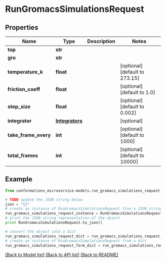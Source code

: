 # RunGromacsSimulationsRequest


## Properties

Name | Type | Description | Notes
------------ | ------------- | ------------- | -------------
**top** | **str** |  | 
**gro** | **str** |  | 
**temperature_k** | **float** |  | [optional] [default to 273.15]
**friction_coeff** | **float** |  | [optional] [default to 1.0]
**step_size** | **float** |  | [optional] [default to 0.002]
**integrator** | [**Integrators**](Integrators.md) |  | [optional] 
**take_frame_every** | **int** |  | [optional] [default to 1000]
**total_frames** | **int** |  | [optional] [default to 10000]

## Example

```python
from conformations_microservice.models.run_gromacs_simulations_request import RunGromacsSimulationsRequest

# TODO update the JSON string below
json = "{}"
# create an instance of RunGromacsSimulationsRequest from a JSON string
run_gromacs_simulations_request_instance = RunGromacsSimulationsRequest.from_json(json)
# print the JSON string representation of the object
print RunGromacsSimulationsRequest.to_json()

# convert the object into a dict
run_gromacs_simulations_request_dict = run_gromacs_simulations_request_instance.to_dict()
# create an instance of RunGromacsSimulationsRequest from a dict
run_gromacs_simulations_request_form_dict = run_gromacs_simulations_request.from_dict(run_gromacs_simulations_request_dict)
```
[[Back to Model list]](../README.md#documentation-for-models) [[Back to API list]](../README.md#documentation-for-api-endpoints) [[Back to README]](../README.md)


